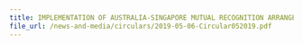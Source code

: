 ```yaml
---
title: IMPLEMENTATION OF AUSTRALIA-SINGAPORE MUTUAL RECOGNITION ARRANGEMENT 
file_url: /news-and-media/circulars/2019-05-06-Circular052019.pdf
---
```


